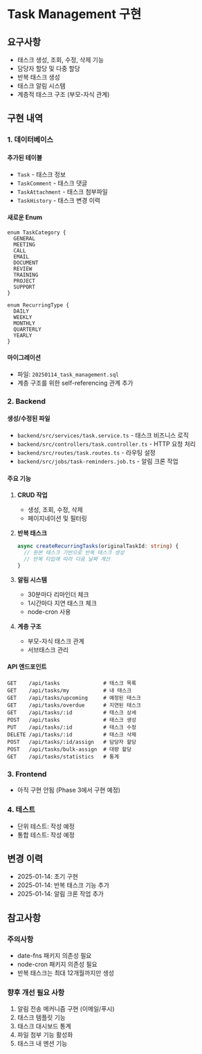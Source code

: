 # Task Management 구현

## 요구사항
- 태스크 생성, 조회, 수정, 삭제 기능
- 담당자 할당 및 다중 할당
- 반복 태스크 생성
- 태스크 알림 시스템
- 계층적 태스크 구조 (부모-자식 관계)

## 구현 내역

### 1. 데이터베이스
#### 추가된 테이블
- `Task` - 태스크 정보
- `TaskComment` - 태스크 댓글
- `TaskAttachment` - 태스크 첨부파일
- `TaskHistory` - 태스크 변경 이력

#### 새로운 Enum
```prisma
enum TaskCategory {
  GENERAL
  MEETING
  CALL
  EMAIL
  DOCUMENT
  REVIEW
  TRAINING
  PROJECT
  SUPPORT
}

enum RecurringType {
  DAILY
  WEEKLY
  MONTHLY
  QUARTERLY
  YEARLY
}
```

#### 마이그레이션
- 파일: `20250114_task_management.sql`
- 계층 구조를 위한 self-referencing 관계 추가

### 2. Backend

#### 생성/수정된 파일
- `backend/src/services/task.service.ts` - 태스크 비즈니스 로직
- `backend/src/controllers/task.controller.ts` - HTTP 요청 처리
- `backend/src/routes/task.routes.ts` - 라우팅 설정
- `backend/src/jobs/task-reminders.job.ts` - 알림 크론 작업

#### 주요 기능
1. **CRUD 작업**
   - 생성, 조회, 수정, 삭제
   - 페이지네이션 및 필터링

2. **반복 태스크**
   ```typescript
   async createRecurringTasks(originalTaskId: string) {
     // 원본 태스크 기반으로 반복 태스크 생성
     // 반복 타입에 따라 다음 날짜 계산
   }
   ```

3. **알림 시스템**
   - 30분마다 리마인더 체크
   - 1시간마다 지연 태스크 체크
   - node-cron 사용

4. **계층 구조**
   - 부모-자식 태스크 관계
   - 서브태스크 관리

#### API 엔드포인트
```
GET    /api/tasks              # 태스크 목록
GET    /api/tasks/my           # 내 태스크
GET    /api/tasks/upcoming     # 예정된 태스크
GET    /api/tasks/overdue      # 지연된 태스크
GET    /api/tasks/:id          # 태스크 상세
POST   /api/tasks              # 태스크 생성
PUT    /api/tasks/:id          # 태스크 수정
DELETE /api/tasks/:id          # 태스크 삭제
POST   /api/tasks/:id/assign   # 담당자 할당
POST   /api/tasks/bulk-assign  # 대량 할당
GET    /api/tasks/statistics   # 통계
```

### 3. Frontend
- 아직 구현 안됨 (Phase 3에서 구현 예정)

### 4. 테스트
- 단위 테스트: 작성 예정
- 통합 테스트: 작성 예정

## 변경 이력
- 2025-01-14: 초기 구현
- 2025-01-14: 반복 태스크 기능 추가
- 2025-01-14: 알림 크론 작업 추가

## 참고사항

### 주의사항
- date-fns 패키지 의존성 필요
- node-cron 패키지 의존성 필요
- 반복 태스크는 최대 12개월까지만 생성

### 향후 개선 필요 사항
1. 알림 전송 메커니즘 구현 (이메일/푸시)
2. 태스크 템플릿 기능
3. 태스크 대시보드 통계
4. 파일 첨부 기능 활성화
5. 태스크 내 멘션 기능